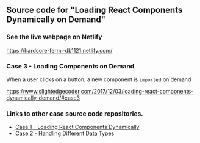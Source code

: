 ## Source code for "Loading React Components Dynamically on Demand"

### See the live webpage on Netlify
https://hardcore-fermi-db1121.netlify.com/

### Case 3 - Loading Components on Demand
When a user clicks on a button, a new component is `imported` on demand

https://www.slightedgecoder.com/2017/12/03/loading-react-components-dynamically-demand/#case3

### Links to other case source code repositories.
- [Case 1 - Loading React Components Dynamically](https://github.com/dance2die/Demo.React.ReactDynamicComponent)
- [Case 2 - Handling Different Data Types](https://github.com/dance2die/Demo.React.ReactDynamicImport)

